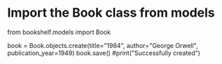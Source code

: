 # Import the Book class from models
from bookshelf.models import Book

book = Book.objects.create(title="1984", author="George Orwell", publication_year=1949)
book.save()
#print("Successfully created")